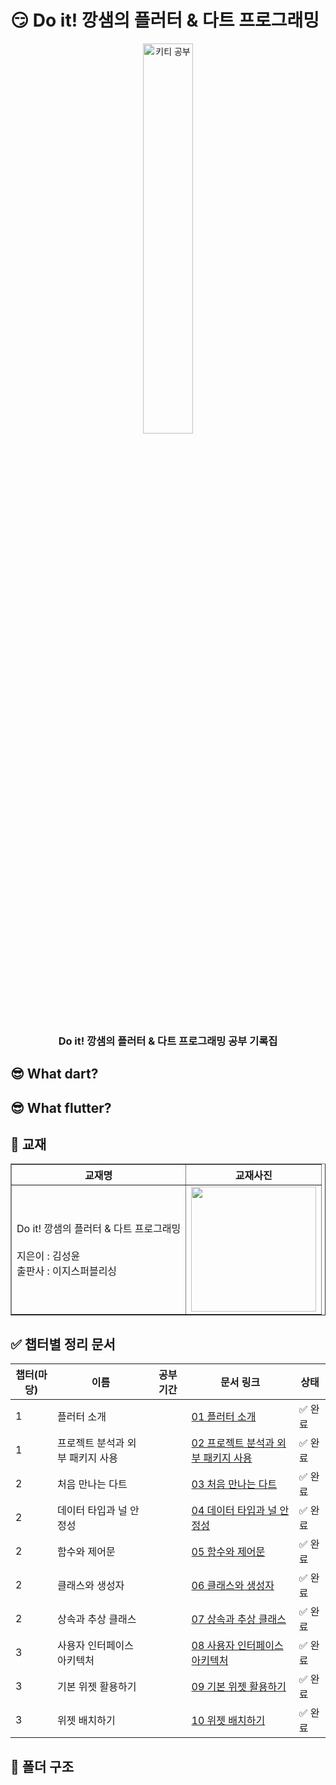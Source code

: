 # 😏 Do it! 깡샘의 플러터 & 다트 프로그래밍

<p align="center">
  <img src="https://github.com/user-attachments/assets/e7859ea7-aba2-4dbf-b610-e3840556c126" width="40%" alt="키티 공부">
</p>

<h3 align="center">
  Do it! 깡샘의 플러터 & 다트 프로그래밍 공부 기록집
</h3>

## 😎 What dart?

## 😎 What flutter?

## 📖 교재

<div align = "center">
  <table border="1">
  <tr>
    <th>교재명</th>
    <th>교재사진</th>
  </tr>
    <td>
      Do it! 깡샘의 플러터 & 다트 프로그래밍
      <br><br>
      지은이 : 김성윤
      <br>
      출판사 : 이지스퍼블리싱
    </td>
    <td><img src="https://github.com/user-attachments/assets/0443226f-4bbc-401c-af37-b61994971d96" width=200px></td>
</table>
</div>

## ✅ 챕터별 정리 문서
<div align="center">
  
| 챕터(마당) | 이름             | 공부 기간        | 문서 링크                                                                                                       | 상태   |
|------|-------------------|----------------|-----------------------------------------------------------------------------------------------------------------|-----------|
| 1    | 플러터 소개           |               | [01 플러터 소개](https://humdrum-lobster-dc7.notion.site/01-20f5ce675819801fa44cfcd412a9436f?source=copy_link) | ✅ 완료 |
| 1    | 프로젝트 분석과 외부 패키지 사용           |               | [02 프로젝트 분석과 외부 패키지 사용](https://humdrum-lobster-dc7.notion.site/02-2115ce67581980a5a7bafd810ac1fb2f?source=copy_link) | ✅ 완료 |
| 2    | 처음 만나는 다트         |               | [03 처음 만나는 다트](https://humdrum-lobster-dc7.notion.site/03-2115ce675819807d8880c388c2f162ff?source=copy_link) | ✅ 완료 |
| 2    | 데이터 타입과 널 안정성         |               | [04 데이터 타입과 널 안정성](https://humdrum-lobster-dc7.notion.site/04-2125ce675819802e8faef7a0ad796de6?source=copy_link) | ✅ 완료 |
| 2    | 함수와 제어문         |               | [05 함수와 제어문](https://humdrum-lobster-dc7.notion.site/05-2125ce6758198080bf40d18ff7b548d3?source=copy_link) | ✅ 완료 |
| 2    | 클래스와 생성자         |               | [06 클래스와 생성자](https://humdrum-lobster-dc7.notion.site/06-2155ce675819805ca4edd74e881385be?source=copy_link) | ✅ 완료 |
| 2    | 상속과 추상 클래스         |               | [07 상속과 추상 클래스](https://humdrum-lobster-dc7.notion.site/07-2165ce6758198053b344d717e6b8060c?source=copy_link) | ✅ 완료 |
| 3    | 사용자 인터페이스 아키텍처         |               | [08 사용자 인터페이스 아키텍처](https://humdrum-lobster-dc7.notion.site/08-2165ce675819809b825fc474ab9f3978?source=copy_link) | ✅ 완료 |
| 3    | 기본 위젯 활용하기         |               | [09 기본 위젯 활용하기](https://humdrum-lobster-dc7.notion.site/09-21e5ce67581980caa765d21bd4909968?source=copy_link) | ✅ 완료 |
| 3    | 위젯 배치하기         |               | [10 위젯 배치하기](https://humdrum-lobster-dc7.notion.site/10-22a5ce675819804faac0c5bf86337f80?source=copy_link) | ✅ 완료 |

</div>


## 📁 폴더 구조

```bash
```
